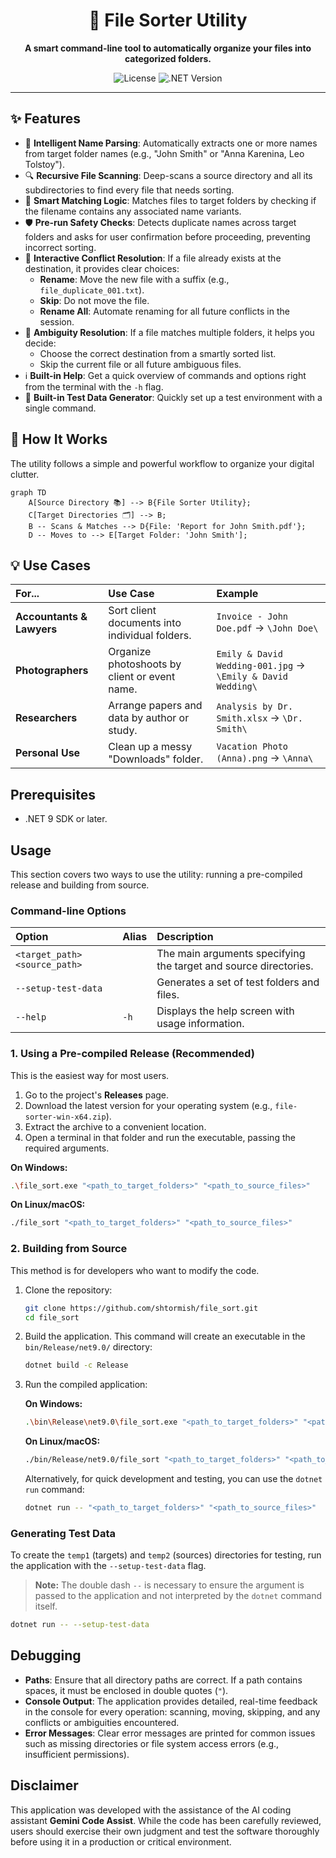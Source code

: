 <div align="center">

# 📂 File Sorter Utility

**A smart command-line tool to automatically organize your files into categorized folders.**

![License](https://img.shields.io/badge/license-MIT-blue.svg)
![.NET Version](https://img.shields.io/badge/.NET-9.0-purple.svg)

</div>

---

## ✨ Features

*   🎯 **Intelligent Name Parsing**: Automatically extracts one or more names from target folder names (e.g., "John Smith" or "Anna Karenina, Leo Tolstoy").
*   🔍 **Recursive File Scanning**: Deep-scans a source directory and all its subdirectories to find every file that needs sorting.
*   🤖 **Smart Matching Logic**: Matches files to target folders by checking if the filename contains any associated name variants.
*   🛡️ **Pre-run Safety Checks**: Detects duplicate names across target folders and asks for user confirmation before proceeding, preventing incorrect sorting.
*   🤝 **Interactive Conflict Resolution**: If a file already exists at the destination, it provides clear choices:
    *   **Rename**: Move the new file with a suffix (e.g., `file_duplicate_001.txt`).
    *   **Skip**: Do not move the file.
    *   **Rename All**: Automate renaming for all future conflicts in the session.
*   🤔 **Ambiguity Resolution**: If a file matches multiple folders, it helps you decide:
    *   Choose the correct destination from a smartly sorted list.
    *   Skip the current file or all future ambiguous files.
*   ℹ️ **Built-in Help**: Get a quick overview of commands and options right from the terminal with the `-h` flag.
*   🧪 **Built-in Test Data Generator**: Quickly set up a test environment with a single command.

## 🚀 How It Works

The utility follows a simple and powerful workflow to organize your digital clutter.

```mermaid
graph TD
    A[Source Directory 📚] --> B{File Sorter Utility};
    C[Target Directories 🗂️] --> B;
    B -- Scans & Matches --> D{File: 'Report for John Smith.pdf'};
    D -- Moves to --> E[Target Folder: 'John Smith'];
```

## 💡 Use Cases

| **For...** | **Use Case** | **Example** |
| :--- | :--- | :--- |
| **Accountants & Lawyers** | Sort client documents into individual folders. | `Invoice - John Doe.pdf` → `\John Doe\` |
| **Photographers** | Organize photoshoots by client or event name. | `Emily & David Wedding-001.jpg` → `\Emily & David Wedding\` |
| **Researchers** | Arrange papers and data by author or study. | `Analysis by Dr. Smith.xlsx` → `\Dr. Smith\` |
| **Personal Use** | Clean up a messy "Downloads" folder. | `Vacation Photo (Anna).png` → `\Anna\` |

## Prerequisites

*   .NET 9 SDK or later.

## Usage

This section covers two ways to use the utility: running a pre-compiled release and building from source.

### Command-line Options

| Option | Alias | Description |
| :--- | :--- | :--- |
| `<target_path> <source_path>` | | The main arguments specifying the target and source directories. |
| `--setup-test-data` | | Generates a set of test folders and files. |
| `--help` | `-h` | Displays the help screen with usage information. |

### 1. Using a Pre-compiled Release (Recommended)

This is the easiest way for most users.

1.  Go to the project's **Releases** page.
2.  Download the latest version for your operating system (e.g., `file-sorter-win-x64.zip`).
3.  Extract the archive to a convenient location.
4.  Open a terminal in that folder and run the executable, passing the required arguments.

**On Windows:**
```bash
.\file_sort.exe "<path_to_target_folders>" "<path_to_source_files>"
```

**On Linux/macOS:**
```bash
./file_sort "<path_to_target_folders>" "<path_to_source_files>"
```

### 2. Building from Source

This method is for developers who want to modify the code.

1.  Clone the repository:
    ```bash
    git clone https://github.com/shtormish/file_sort.git
    cd file_sort
    ```
2.  Build the application. This command will create an executable in the `bin/Release/net9.0/` directory:
    ```bash
    dotnet build -c Release
    ```
3.  Run the compiled application:

    **On Windows:**
    ```bash
    .\bin\Release\net9.0\file_sort.exe "<path_to_target_folders>" "<path_to_source_files>"
    ```

    **On Linux/macOS:**
    ```bash
    ./bin/Release/net9.0/file_sort "<path_to_target_folders>" "<path_to_source_files>"
    ```

    Alternatively, for quick development and testing, you can use the `dotnet run` command:
    ```bash
    dotnet run -- "<path_to_target_folders>" "<path_to_source_files>"
    ```

### Generating Test Data

To create the `temp1` (targets) and `temp2` (sources) directories for testing, run the application with the `--setup-test-data` flag.

> **Note:** The double dash `--` is necessary to ensure the argument is passed to the application and not interpreted by the `dotnet` command itself.

```bash
dotnet run -- --setup-test-data
```

## Debugging

*   **Paths**: Ensure that all directory paths are correct. If a path contains spaces, it must be enclosed in double quotes (`"`).
*   **Console Output**: The application provides detailed, real-time feedback in the console for every operation: scanning, moving, skipping, and any conflicts or ambiguities encountered.
*   **Error Messages**: Clear error messages are printed for common issues such as missing directories or file system access errors (e.g., insufficient permissions).

## Disclaimer

This application was developed with the assistance of the AI coding assistant **Gemini Code Assist**. While the code has been carefully reviewed, users should exercise their own judgment and test the software thoroughly before using it in a production or critical environment.